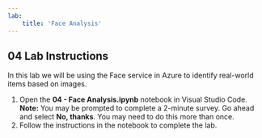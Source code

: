 ```yaml
---
lab:
    title: 'Face Analysis'
---
```


## 04 Lab Instructions
In this lab we will be using the Face service in Azure to identify real-world items based on images.

1.  Open the **04 - Face Analysis.ipynb** notebook in Visual Studio Code.
    **Note:** You may be prompted to complete a 2-minute survey. Go ahead and select **No, thanks**. You may need to do this more than once.
2.  Follow the instructions in the notebook to complete the lab.
